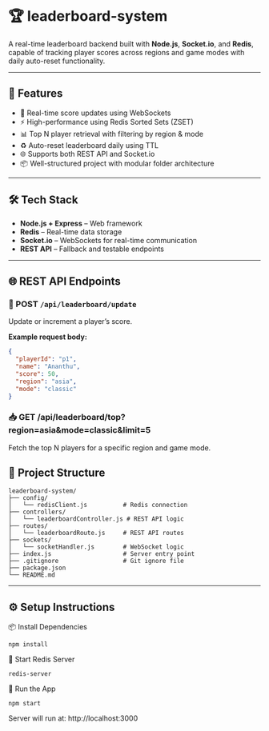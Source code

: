 # 🏆 leaderboard-system

A real-time leaderboard backend built with **Node.js**, **Socket.io**, and **Redis**, capable of tracking player scores across regions and game modes with daily auto-reset functionality.

---

## 📌 Features

- 🔄 Real-time score updates using WebSockets  
- ⚡ High-performance using Redis Sorted Sets (ZSET)  
- 📊 Top N player retrieval with filtering by region & mode  
- ♻️ Auto-reset leaderboard daily using TTL  
- 🌐 Supports both REST API and Socket.io  
- 📦 Well-structured project with modular folder architecture  

---

## 🛠️ Tech Stack

- **Node.js + Express** – Web framework  
- **Redis** – Real-time data storage  
- **Socket.io** – WebSockets for real-time communication  
- **REST API** – Fallback and testable endpoints  

---

## 🌐 REST API Endpoints

### 🔼 POST `/api/leaderboard/update`

Update or increment a player’s score.

**Example request body:**
```json
{
  "playerId": "p1",
  "name": "Ananthu",
  "score": 50,
  "region": "asia",
  "mode": "classic"
}
```

### 📥 GET /api/leaderboard/top?region=asia&mode=classic&limit=5
Fetch the top N players for a specific region and game mode.

## 🧱 Project Structure
```
leaderboard-system/
├── config/
│   └── redisClient.js          # Redis connection
├── controllers/
│   └── leaderboardController.js # REST API logic
├── routes/
│   └── leaderboardRoute.js     # REST API routes
├── sockets/
│   └── socketHandler.js        # WebSocket logic
├── index.js                    # Server entry point
├── .gitignore                  # Git ignore file
├── package.json
└── README.md
```
---

## ⚙️ Setup Instructions

📦 Install Dependencies
```
npm install
```

🚀 Start Redis Server
```
redis-server
```

🧪 Run the App
```
npm start
```
Server will run at: http://localhost:3000
